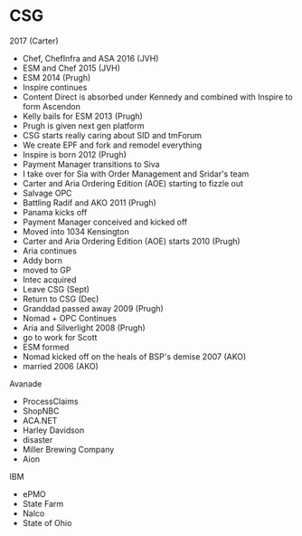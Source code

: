 # CSG
2017 (Carter)
  - Chef, ChefInfra and ASA
2016 (JVH)
  - ESM and Chef
2015 (JVH)
  - ESM
2014 (Prugh)
  - Inspire continues
  - Content Direct is absorbed under Kennedy and combined with Inspire to form Ascendon
  - Kelly bails for ESM
2013 (Prugh)
  - Prugh is given next gen platform
  - CSG starts really caring about SID and tmForum
  - We create EPF and fork and remodel everything
  - Inspire is born
2012 (Prugh)
  - Payment Manager transitions to Siva
  - I take over for Sia with Order Management and Sridar's team
  - Carter and Aria Ordering Edition (AOE) starting to fizzle out
  - Salvage OPC
  - Battling Radif and AKO
2011 (Prugh)
  - Panama kicks off
  - Payment Manager conceived and kicked off
  - Moved into 1034 Kensington
  - Carter and Aria Ordering Edition (AOE) starts
2010 (Prugh)
  - Aria continues
  - Addy born
  - moved to GP
  - Intec acquired
  - Leave CSG (Sept)
  - Return to CSG (Dec)
  - Granddad passed away
2009 (Prugh)
  - Nomad + OPC Continues
  - Aria and Silverlight
2008 (Prugh)
  - go to work for Scott
  - ESM formed
  - Nomad kicked off on the heals of BSP's demise
2007 (AKO)
  - married
2006 (AKO)

Avanade
  - ProcessClaims
  - ShopNBC
  - ACA.NET
  - Harley Davidson
  - disaster
  - Miller Brewing Company
  - Aion

IBM
  - ePMO
  - State Farm
  - Nalco
  - State of Ohio
